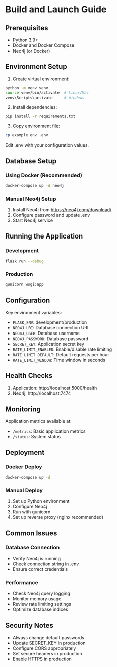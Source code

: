 # Build and Launch Guide

## Prerequisites

- Python 3.9+
- Docker and Docker Compose
- Neo4j (or Docker)

## Environment Setup

1. Create virtual environment:
```bash
python -m venv venv
source venv/bin/activate  # Linux/Mac
venv\Scripts\activate     # Windows
```

2. Install dependencies:
```bash
pip install -r requirements.txt
```

3. Copy environment file:
```bash
cp example.env .env
```

Edit .env with your configuration values.

## Database Setup

### Using Docker (Recommended)
```bash
docker-compose up -d neo4j
```

### Manual Neo4j Setup
1. Install Neo4j from https://neo4j.com/download/
2. Configure password and update .env
3. Start Neo4j service

## Running the Application

### Development
```bash
flask run --debug
```

### Production
```bash
gunicorn wsgi:app
```

## Configuration

Key environment variables:
- `FLASK_ENV`: development/production
- `NEO4J_URI`: Database connection URI
- `NEO4J_USER`: Database username
- `NEO4J_PASSWORD`: Database password
- `SECRET_KEY`: Application secret key
- `RATE_LIMIT_ENABLED`: Enable/disable rate limiting
- `RATE_LIMIT_DEFAULT`: Default requests per hour
- `RATE_LIMIT_WINDOW`: Time window in seconds

## Health Checks

1. Application: http://localhost:5000/health
2. Neo4j: http://localhost:7474

## Monitoring

Application metrics available at:
- `/metrics`: Basic application metrics
- `/status`: System status

## Deployment

### Docker Deploy
```bash
docker-compose up -d
```

### Manual Deploy
1. Set up Python environment
2. Configure Neo4j
3. Run with gunicorn
4. Set up reverse proxy (nginx recommended)

## Common Issues

### Database Connection
- Verify Neo4j is running
- Check connection string in .env
- Ensure correct credentials

### Performance
- Check Neo4j query logging
- Monitor memory usage
- Review rate limiting settings
- Optimize database indices

## Security Notes

- Always change default passwords
- Update SECRET_KEY in production
- Configure CORS appropriately
- Set secure headers in production
- Enable HTTPS in production
